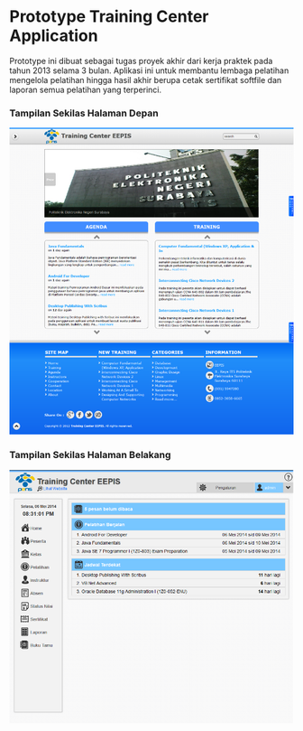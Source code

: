 # Prototype Training Center Application
Prototype ini dibuat sebagai tugas proyek akhir dari kerja praktek pada tahun 2013 selama 3 bulan. Aplikasi ini untuk membantu lembaga pelatihan mengelola pelatihan hingga hasil akhir berupa cetak sertifikat softfile dan laporan semua pelatihan yang terperinci.

### Tampilan Sekilas Halaman Depan
![Gambar][gambar-url-user]

### Tampilan Sekilas Halaman Belakang
![Gambar][gambar-url-admin]

<!-- MARKDOWN LINKS -->
[gambar-url-user]: https://github.com/agungpambudi55/prototype-training-center-application/blob/master/screenshot/tc%20eepis%20user.png
[gambar-url-admin]: https://github.com/agungpambudi55/prototype-training-center-application/blob/master/screenshot/tc%20eepis%20admin.png